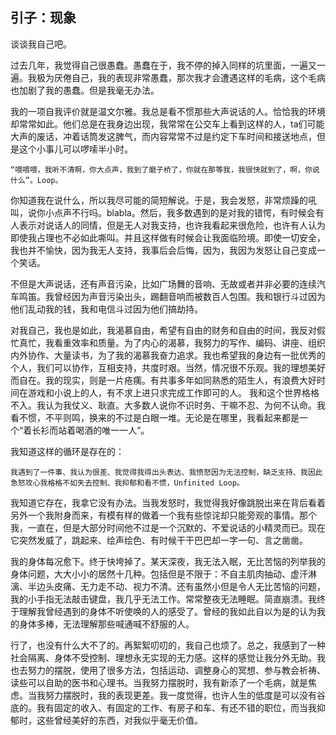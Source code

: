 ## 引子：现象

谈谈我自己吧。

过去几年，我觉得自己很愚蠢。愚蠢在于，我不停的掉入同样的坑里面，一遍又一遍。我极为厌倦自己，我的表现非常愚蠢，那次我才会遭遇这样的毛病，这个毛病也加剧了我的愚蠢。但是我毫无办法。

我的一项自我评价就是温文尔雅。我总是看不惯那些大声说话的人。恰恰我的环境却常常如此。他们总是在我身边出现，我常常在公交车上看到这样的人，ta们可能大声的废话，冲着话筒发这脾气，而内容常常不过是约定下车时间和接送地点，但是这个小事儿可以啰嗦半小时。

    “喂喂喂，我听不清啊，你大点声，我到了磨子桥了，你就在那等我，我很快就到了，啊，你说什么”。Loop。

你知道我在说什么，所以我尽可能的简短解说。于是，我会发怒，非常烦躁的吼叫，说你小点声不行吗。blabla。然后，我多数遇到的是对我的错愕，有时候会有人表示对说话人的同情，但是无人对我支持，也许我看起来很危险，也许有人认为即使我占理也不必如此嘶叫。并且这样做有时候会让我面临险境。即使一切安全，我也并不愉快，因为我无人支持，我事后会后悔，因为，我因为发怒让自己变成一个笑话。

不但是大声说话，还有声音污染，比如广场舞的音响、无故或者并非必要的连续汽车鸣笛。我曾经因为声音污染出头，踢翻音响而被数百人包围。我和银行斗过因为他们乱动我的钱，我和电信斗过因为他们搞劫持。

对我自己，我也是如此，我渴慕自由，希望有自由的财务和自由的时间，我反对假忙真忙，我看重效率和质量。为了内心的渴慕，我努力的写作、编码、讲座、组织内外协作、大量读书，为了我的渴慕我奋力追求。我也希望我的身边有一批优秀的个人，我们可以协作，互相支持，共度时艰。当然，情况很不乐观。我的理想美好而自在。我的现实，则是一片疮痍。有共事多年如同熟悉的陌生人，有浪费大好时间在游戏和小说上的人，有不求上进只求完成工作即可的人。
我和这个世界格格不入。我认为我仗义、耿直。大多数人说你不识时务、干嘛不忍、为何不认命。我看不惯，不平则鸣，换来的不过是白眼一堆。无论是在哪里，我看起来都是一个“着长衫而站着喝酒的唯一一人”。

我知道这样的循环是存在的：

	我遇到了一件事、我认为很差、我觉得我得出头表达、我愤怒因为无法控制，缺乏支持、我因此急怒攻心我格格不如失去控制、我抑郁和看不惯，Unfinited Loop。

我知道它存在，我拿它没有办法。当我发怒时，我觉得我好像跳脱出来在背后看着另外一个我附身而来，有模有样的做着一个我有些惊诧却只能旁观的事情。那个我，一直在，但是大部分时间他不过是一个沉默的、不爱说话的小精灵而已。现在它突然发威了，跳起来、绘声绘色、有时候干干巴巴却一字一句、言之凿凿。


我的身体每况愈下。终于快垮掉了。某天深夜，我无法入眠，无比苦恼的列举我的身体问题，大大小小的居然十几种。包括但是不限于：不自主肌肉抽动、虚汗淋漓、半边头皮痛、无力走不动、视力不清。还有虽然小但是令人无比苦恼的问题，我的小手指无法敲击键盘，我几乎无法工作。常常整夜无法睡眠。简直崩溃。我终于理解我曾经遇到的身体不听使唤的人的感受了。曾经的我如此自以为是的认为我的身体多棒，无法理解那些喊通喊不舒服的人。

行了，也没有什么大不了的。再絮絮叨叨的，我自己也烦了。总之，我感到了一种社会隔离、身体不受控制、理想永无实现的无力感。这样的感觉让我分外无助。我也去努力的摆脱，使用了很多方法，包括运动、调整身心的冥想、参与教会祈祷、读些可以自助的医书和心理书。当我努力摆脱时，我有新添了一个毛病，就是焦虑。当我努力摆脱时，我的表现更差。我一度觉得，也许人生的低度是可以没有谷底的。我有固定的收入、有固定的工作、有房子和车、有还不错的职位，而当我抑郁时，这些曾经美好的东西，对我似乎毫无价值。


